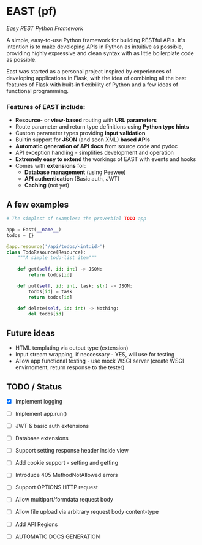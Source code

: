 # EAST (pf)
_Easy REST Python Framework_

A simple, easy-to-use Python framework for building RESTful APIs. It's intention
is to make developing APIs in Python as intuitive as possible, providing highly
expressive and clean syntax with as little boilerplate code as possible.

East was started as a personal project inspired by experiences of developing applications 
in Flask, with the idea of combining all the best features of Flask with built-in
flexibility of Python and a few ideas of functional programming.

### Features of EAST include:
  - **Resource-** or **view-based** routing with **URL parameters**
  - Route parameter and return type definitions using **Python type hints**
  - Custom parameter types providing **input validation**
  - Builtin support for **JSON** (and soon XML) **based APIs**
  - **Automatic generation of API docs** from source code and pydoc
  - API exception handling - simplifies development and operation
  - **Extremely easy to extend** the workings of EAST with events and hooks
  - Comes with **extensions** for:
    - **Database management** (using Peewee)
    - **API authentication** (Basic auth, JWT)
    - **Caching** (not yet)

## A few examples

```python
# The simplest of examples: the proverbial TODO app

app = East(__name__)
todos = {}

@app.resource('/api/todos/<int:id>')
class TodoResource(Resource):
    """A simple todo-list item"""
    
    def get(self, id: int) -> JSON:
        return todos[id]

    def put(self, id: int, task: str) -> JSON:
        todos[id] = task
        return todos[id]

    def delete(self, id: int) -> Nothing:
        del todos[id]
```

## Future ideas
- HTML templating via output type (extension)
- Input stream wrapping, if neccessary - YES, will use for testing
- Allow app functional testing - use mock WSGI server (create WSGI envirnoment, return response to the tester)

## TODO / Status
- [x] Implement logging
- [ ] Implement app.run()
- [ ] JWT & basic auth extensions
- [ ] Database extensions
- [ ] Support setting response header inside view
- [ ] Add cookie support - setting and getting
- [ ] Introduce 405 MethodNotAllowed errors
- [ ] Support OPTIONS HTTP request
- [ ] Allow multipart/formdata request body
- [ ] Allow file upload via arbitrary request body content-type
- [ ] Add API Regions
- [ ] AUTOMATIC DOCS GENERATION

